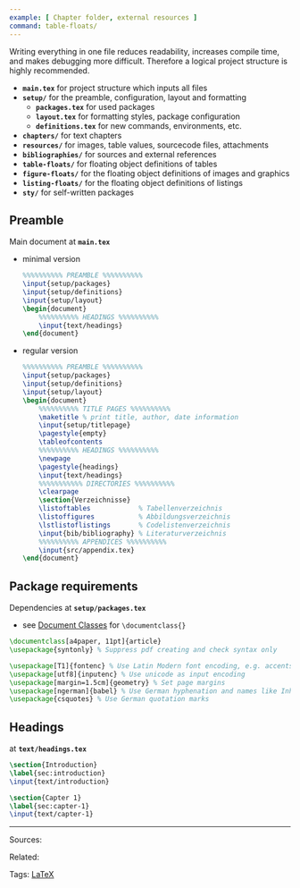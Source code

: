 ```yaml
---
example: [ Chapter folder, external resources ]
command: table-floats/
---
```


Writing everything in one file reduces readability, increases compile time, and makes debugging more difficult. Therefore a logical project structure is highly recommended.

- **`main.tex`** for project structure which inputs all files
- **`setup/`** for the preamble, configuration, layout and formatting
    - **`packages.tex`** for used packages
    - **`layout.tex`** for formatting styles, package configuration
    - **`definitions.tex`** for new commands, environments, etc.
- **`chapters/`** for text chapters
- **`resources/`** for images, table values, sourcecode files, attachments
- **`bibliographies/`** for sources and external references
- **`table-floats/`** for floating object definitions of tables
- **`figure-floats/`** for the floating object definitions of images and graphics
- **`listing-floats/`** for the floating object definitions of listings
- **`sty/`** for self-written packages

## Preamble
Main document at **`main.tex`**
- minimal version
    ```latex
    %%%%%%%%%% PREAMBLE %%%%%%%%%%
    \input{setup/packages}
    \input{setup/definitions}
    \input{setup/layout}
    \begin{document} 
        %%%%%%%%%% HEADINGS %%%%%%%%%%
        \input{text/headings}
    \end{document}
    ```
- regular version
    ```latex
    %%%%%%%%%% PREAMBLE %%%%%%%%%%
    \input{setup/packages}
    \input{setup/definitions}
    \input{setup/layout}
    \begin{document} 
        %%%%%%%%%% TITLE PAGES %%%%%%%%%%
        \maketitle % print title, author, date information
        \input{setup/titlepage}
        \pagestyle{empty}
        \tableofcontents
        %%%%%%%%%% HEADINGS %%%%%%%%%%
        \newpage
        \pagestyle{headings}
        \input{text/headings}
        %%%%%%%%%%% DIRECTORIES %%%%%%%%%%
        \clearpage
        \section{Verzeichnisse}
        \listoftables            % Tabellenverzeichnis
        \listoffigures           % Abbildungsverzeichnis
        \lstlistoflistings       % Codelistenverzeichnis
        \input{bib/bibliography} % Literaturverzeichnis
        %%%%%%%%%% APPENDICES %%%%%%%%%%
        \input{src/appendix.tex}
    \end{document}
    ```

## Package requirements 
Dependencies at **`setup/packages.tex`**
- see [Document Classes](../notes/Layout%20the%20document.md#document-classes) for `\documentclass{}`
```latex
\documentclass[a4paper, 11pt]{article}
\usepackage{syntonly} % Suppress pdf creating and check syntax only

\usepackage[T1]{fontenc} % Use Latin Modern font encoding, e.g. accents, greek letters
\usepackage[utf8]{inputenc} % Use unicode as input encoding 
\usepackage[margin=1.5cm]{geometry} % Set page margins
\usepackage[ngerman]{babel} % Use German hyphenation and names like Inhaltsverzeichnis
\usepackage{csquotes} % Use German quotation marks
```

## Headings
at **`text/headings.tex`**
```latex
\section{Introduction}
\label{sec:introduction}
\input{text/introduction}

\section{Capter 1}
\label{sec:capter-1}
\input{text/capter-1}
```



---


Sources:

Related:

Tags:
[LaTeX](../notes/LaTeX.md)